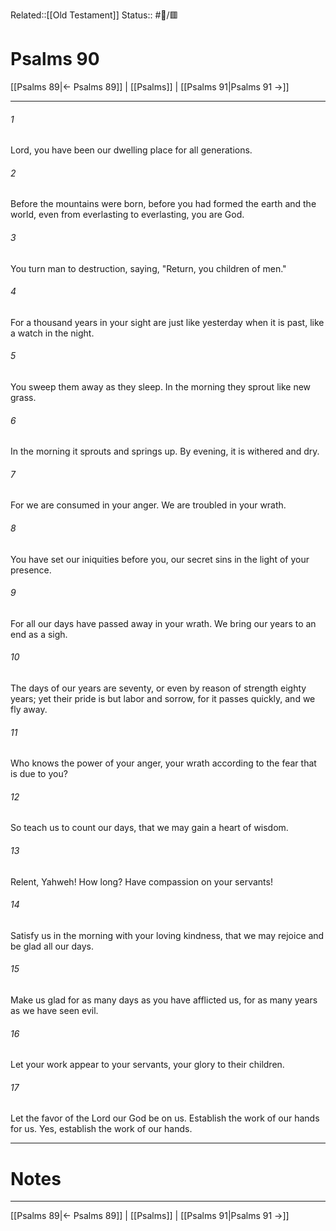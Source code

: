 Related::[[Old Testament]]
Status:: #📖/🟥
# Psalms 90

[[Psalms 89|← Psalms 89]] | [[Psalms]] | [[Psalms 91|Psalms 91 →]]
***



###### 1 
Lord, you have been our dwelling place for all generations. 

###### 2 
Before the mountains were born, before you had formed the earth and the world, even from everlasting to everlasting, you are God. 

###### 3 
You turn man to destruction, saying, "Return, you children of men." 

###### 4 
For a thousand years in your sight are just like yesterday when it is past, like a watch in the night. 

###### 5 
You sweep them away as they sleep. In the morning they sprout like new grass. 

###### 6 
In the morning it sprouts and springs up. By evening, it is withered and dry. 

###### 7 
For we are consumed in your anger. We are troubled in your wrath. 

###### 8 
You have set our iniquities before you, our secret sins in the light of your presence. 

###### 9 
For all our days have passed away in your wrath. We bring our years to an end as a sigh. 

###### 10 
The days of our years are seventy, or even by reason of strength eighty years; yet their pride is but labor and sorrow, for it passes quickly, and we fly away. 

###### 11 
Who knows the power of your anger, your wrath according to the fear that is due to you? 

###### 12 
So teach us to count our days, that we may gain a heart of wisdom. 

###### 13 
Relent, Yahweh! How long? Have compassion on your servants! 

###### 14 
Satisfy us in the morning with your loving kindness, that we may rejoice and be glad all our days. 

###### 15 
Make us glad for as many days as you have afflicted us, for as many years as we have seen evil. 

###### 16 
Let your work appear to your servants, your glory to their children. 

###### 17 
Let the favor of the Lord our God be on us. Establish the work of our hands for us. Yes, establish the work of our hands.

---
# Notes


***
[[Psalms 89|← Psalms 89]] | [[Psalms]] | [[Psalms 91|Psalms 91 →]]
